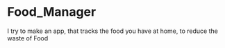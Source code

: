 # Food_Manager

I try to make an app, that tracks the food you have at home, to reduce the waste of Food

